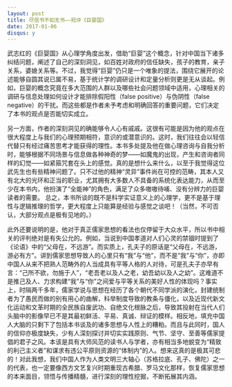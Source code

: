 ```yaml
---
layout: post
title: 尽信书不如无书——短评《巨婴国》
date: 2017-01-06
disqus: y
---
```


武志红的《巨婴国》从心理学角度出发，借助“巨婴”这个概念，针对中国当下诸多纠结问题，阐述了自己的深刻洞见，如百姓对政府的信任缺失，孩子的教育，亲子关系，婆媳关系等。不过，我觉得“巨婴”仍只是一个唯象的提法，围绕它展开的论述能够自圆其说已属不易，基于统计学的调研设计和定量分析则更是无从谈起。例如，巨婴的概念究竟在多大范围的人群以及哪些社会问题领域中适用，心理相关的调研与信息处理如何设计才能排除假阳性（false positive）与伪阴性（false negative）的干扰。而这些都是作者未予考虑和明确回答的重要问题，它们决定了本书的观点是否能切实成立。

另一方面，作者的深刻洞见的确能够令人心有戚戚。这很有可能是因为他的观点在很大程度上与我们的心理预期相符，意识的或潜意识的。这时，我们往往会以轻信代替只有经过痛苦思考才能获得的理性。本书多处提及他在做心理咨询与自我分析时，能够根据不同场景与信息做各种神奇的梦——如魔鬼的出现，产生和咨询者同样的幻觉——如紧箍咒套在头上的感觉。真的是想什么来什么，以至于我觉得这位武先生也有些精神问题了。只不过他的精神“灵异”事件尚在可控的范畴，其本人又有北大的光环和正当的职业，尤其拥有大多数人不具备的系统化表达能力，从而至少在本书内，他扮演了“全能神”的角色，满足了众多嗷嗷待哺、没有分辨力的巨婴读者的需要。 总之，本书所谈的既不是科学实证意义上的心理学，更不是基于理性与逻辑推理的哲学，更大程度上只能算是经验与感觉之谈吧！（当然，不可否认，大部分观点是极有见地的。）

此外还要说明的是，他对于真正儒家思想的看法也仅停留于大众水平，所以书中相关的评判绝对是有失公允的。例如，当说到中国孝道对人们心灵的禁锢时提到了《论语》中的“父母在，不远游”。而实质上，孔夫子的原话是“父母在，不远游，游必有方”。讲到儒家思想导致人的心里只有“我”与“他”，而不是“我”与“你”，亦即中国人从来不把熟人范畴外的人当成具有平等人格的人对待，可是孔夫子亦早有言：“己所不欲，勿施于人”，“老吾老以及人之老，幼吾幼以及人之幼”。这难道不是推己及人、力求构建“我”与“你”之间爱与平等关系的美好人性的体现吗？事实上，时隔两千多年，儒家学说与思想在经历了各个朝代不同学派的演化，封建统制者为了愚民而做的别有用心的曲解，科举制度导致的教条与僵化，以及近现代新文化运动和文革时期的全民族自废武功、自绝文化根脉之后，导致其投射在当代人们头脑中的影像早已不是其最初鲜活、平易、真诚、辩证的模样。相反地，填充中国人大脑的只剩下了包括本书谈及的诸多思想与人性上的糟粕。而且与此同时，国人的信仰亦极度缺失，少有人深刻探讨并切实实践原则、气节、坚守、至善等儒家提倡的君子之风。本该是具有大师风范的读书人与学者，亦有相当多地蜕变为“精致的利己主义者”和谋求有违公平原则资源的“体制内”的人。想来这真的是极其可悲的！对此我想，我们中国人作为人类文明三大轴心（苏格拉底、孔子、佛陀）之一的代表，也一定要像西方文艺复兴时期重现古希腊、罗马文化那样，恢复儒家思想的本来面目，领悟与传播精髓，进行深刻的理性挖掘，不断拓展其内涵。
